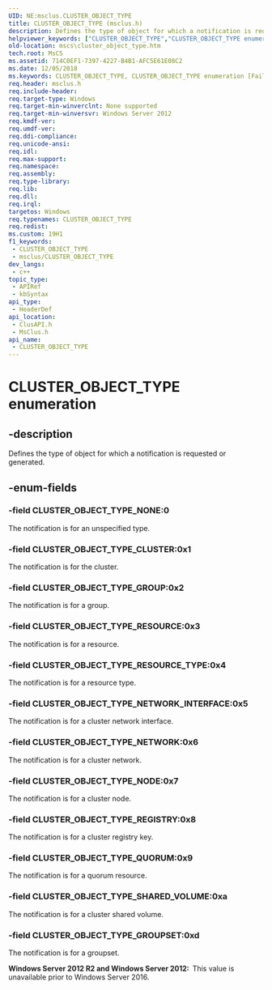 ```yaml
---
UID: NE:msclus.CLUSTER_OBJECT_TYPE
title: CLUSTER_OBJECT_TYPE (msclus.h)
description: Defines the type of object for which a notification is requested or generated.
helpviewer_keywords: ["CLUSTER_OBJECT_TYPE","CLUSTER_OBJECT_TYPE enumeration [Failover Cluster]","CLUSTER_OBJECT_TYPE_CLUSTER","CLUSTER_OBJECT_TYPE_GROUP","CLUSTER_OBJECT_TYPE_GROUPSET","CLUSTER_OBJECT_TYPE_NETWORK","CLUSTER_OBJECT_TYPE_NETWORK_INTERFACE","CLUSTER_OBJECT_TYPE_NODE","CLUSTER_OBJECT_TYPE_NONE","CLUSTER_OBJECT_TYPE_QUORUM","CLUSTER_OBJECT_TYPE_REGISTRY","CLUSTER_OBJECT_TYPE_RESOURCE","CLUSTER_OBJECT_TYPE_RESOURCE_TYPE","CLUSTER_OBJECT_TYPE_SHARED_VOLUME","clusapi/CLUSTER_OBJECT_TYPE","clusapi/CLUSTER_OBJECT_TYPE_CLUSTER","clusapi/CLUSTER_OBJECT_TYPE_GROUP","clusapi/CLUSTER_OBJECT_TYPE_GROUPSET","clusapi/CLUSTER_OBJECT_TYPE_NETWORK","clusapi/CLUSTER_OBJECT_TYPE_NETWORK_INTERFACE","clusapi/CLUSTER_OBJECT_TYPE_NODE","clusapi/CLUSTER_OBJECT_TYPE_NONE","clusapi/CLUSTER_OBJECT_TYPE_QUORUM","clusapi/CLUSTER_OBJECT_TYPE_REGISTRY","clusapi/CLUSTER_OBJECT_TYPE_RESOURCE","clusapi/CLUSTER_OBJECT_TYPE_RESOURCE_TYPE","clusapi/CLUSTER_OBJECT_TYPE_SHARED_VOLUME","msclus/CLUSTER_OBJECT_TYPE","msclus/CLUSTER_OBJECT_TYPE_CLUSTER","msclus/CLUSTER_OBJECT_TYPE_GROUP","msclus/CLUSTER_OBJECT_TYPE_GROUPSET","msclus/CLUSTER_OBJECT_TYPE_NETWORK","msclus/CLUSTER_OBJECT_TYPE_NETWORK_INTERFACE","msclus/CLUSTER_OBJECT_TYPE_NODE","msclus/CLUSTER_OBJECT_TYPE_NONE","msclus/CLUSTER_OBJECT_TYPE_QUORUM","msclus/CLUSTER_OBJECT_TYPE_REGISTRY","msclus/CLUSTER_OBJECT_TYPE_RESOURCE","msclus/CLUSTER_OBJECT_TYPE_RESOURCE_TYPE","msclus/CLUSTER_OBJECT_TYPE_SHARED_VOLUME","mscs.cluster_object_type"]
old-location: mscs\cluster_object_type.htm
tech.root: MsCS
ms.assetid: 714C0EF1-7397-4227-B4B1-AFC5E61E08C2
ms.date: 12/05/2018
ms.keywords: CLUSTER_OBJECT_TYPE, CLUSTER_OBJECT_TYPE enumeration [Failover Cluster], CLUSTER_OBJECT_TYPE_CLUSTER, CLUSTER_OBJECT_TYPE_GROUP, CLUSTER_OBJECT_TYPE_GROUPSET, CLUSTER_OBJECT_TYPE_NETWORK, CLUSTER_OBJECT_TYPE_NETWORK_INTERFACE, CLUSTER_OBJECT_TYPE_NODE, CLUSTER_OBJECT_TYPE_NONE, CLUSTER_OBJECT_TYPE_QUORUM, CLUSTER_OBJECT_TYPE_REGISTRY, CLUSTER_OBJECT_TYPE_RESOURCE, CLUSTER_OBJECT_TYPE_RESOURCE_TYPE, CLUSTER_OBJECT_TYPE_SHARED_VOLUME, clusapi/CLUSTER_OBJECT_TYPE, clusapi/CLUSTER_OBJECT_TYPE_CLUSTER, clusapi/CLUSTER_OBJECT_TYPE_GROUP, clusapi/CLUSTER_OBJECT_TYPE_GROUPSET, clusapi/CLUSTER_OBJECT_TYPE_NETWORK, clusapi/CLUSTER_OBJECT_TYPE_NETWORK_INTERFACE, clusapi/CLUSTER_OBJECT_TYPE_NODE, clusapi/CLUSTER_OBJECT_TYPE_NONE, clusapi/CLUSTER_OBJECT_TYPE_QUORUM, clusapi/CLUSTER_OBJECT_TYPE_REGISTRY, clusapi/CLUSTER_OBJECT_TYPE_RESOURCE, clusapi/CLUSTER_OBJECT_TYPE_RESOURCE_TYPE, clusapi/CLUSTER_OBJECT_TYPE_SHARED_VOLUME, msclus/CLUSTER_OBJECT_TYPE, msclus/CLUSTER_OBJECT_TYPE_CLUSTER, msclus/CLUSTER_OBJECT_TYPE_GROUP, msclus/CLUSTER_OBJECT_TYPE_GROUPSET, msclus/CLUSTER_OBJECT_TYPE_NETWORK, msclus/CLUSTER_OBJECT_TYPE_NETWORK_INTERFACE, msclus/CLUSTER_OBJECT_TYPE_NODE, msclus/CLUSTER_OBJECT_TYPE_NONE, msclus/CLUSTER_OBJECT_TYPE_QUORUM, msclus/CLUSTER_OBJECT_TYPE_REGISTRY, msclus/CLUSTER_OBJECT_TYPE_RESOURCE, msclus/CLUSTER_OBJECT_TYPE_RESOURCE_TYPE, msclus/CLUSTER_OBJECT_TYPE_SHARED_VOLUME, mscs.cluster_object_type
req.header: msclus.h
req.include-header: 
req.target-type: Windows
req.target-min-winverclnt: None supported
req.target-min-winversvr: Windows Server 2012
req.kmdf-ver: 
req.umdf-ver: 
req.ddi-compliance: 
req.unicode-ansi: 
req.idl: 
req.max-support: 
req.namespace: 
req.assembly: 
req.type-library: 
req.lib: 
req.dll: 
req.irql: 
targetos: Windows
req.typenames: CLUSTER_OBJECT_TYPE
req.redist: 
ms.custom: 19H1
f1_keywords:
 - CLUSTER_OBJECT_TYPE
 - msclus/CLUSTER_OBJECT_TYPE
dev_langs:
 - c++
topic_type:
 - APIRef
 - kbSyntax
api_type:
 - HeaderDef
api_location:
 - ClusAPI.h
 - MsClus.h
api_name:
 - CLUSTER_OBJECT_TYPE
---
```


# CLUSTER_OBJECT_TYPE enumeration


## -description

Defines the type of object for which a notification is requested or generated.

## -enum-fields

### -field CLUSTER_OBJECT_TYPE_NONE:0

The notification is for an unspecified type.

### -field CLUSTER_OBJECT_TYPE_CLUSTER:0x1

The notification is for the cluster.

### -field CLUSTER_OBJECT_TYPE_GROUP:0x2

The notification is for a group.

### -field CLUSTER_OBJECT_TYPE_RESOURCE:0x3

The notification is for a resource.

### -field CLUSTER_OBJECT_TYPE_RESOURCE_TYPE:0x4

The notification is for a resource type.

### -field CLUSTER_OBJECT_TYPE_NETWORK_INTERFACE:0x5

The notification is for a cluster network interface.

### -field CLUSTER_OBJECT_TYPE_NETWORK:0x6

The notification is for a cluster network.

### -field CLUSTER_OBJECT_TYPE_NODE:0x7

The notification is for a cluster node.

### -field CLUSTER_OBJECT_TYPE_REGISTRY:0x8

The notification is for a cluster registry key.

### -field CLUSTER_OBJECT_TYPE_QUORUM:0x9

The notification is for a quorum resource.

### -field CLUSTER_OBJECT_TYPE_SHARED_VOLUME:0xa

The notification is for a cluster shared volume.

### -field CLUSTER_OBJECT_TYPE_GROUPSET:0xd

The notification is for a groupset.

<b>Windows Server 2012 R2 and Windows Server 2012:  </b>This value is unavailable prior to Windows Server 2016.

